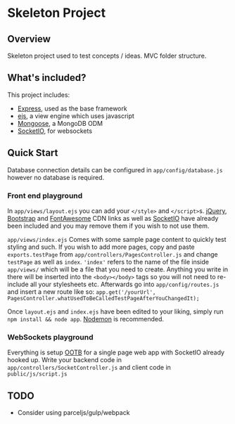 # Skeleton Project

## Overview

Skeleton project used to test concepts / ideas.  MVC folder structure.

## What's included?

This project includes:
* [Express](https://expressjs.com), used as the base framework
* [ejs](http://ejs.co/), a view engine which uses javascript
* [Mongoose](http://mongoosejs.com/), a MongoDB ODM
* [SocketIO](https://socket.io), for websockets

## Quick Start

Database connection details can be configured in `app/config/database.js` however no database is required.

### Front end playground

In `app/views/layout.ejs` you can add your `</style>` and `</script>`s.  [jQuery](https://jquery.com), [Bootstrap](https://v4-alpha.getbootstrap.com) and [FontAwesome](http://fontawesome.io) CDN links as well as [SocketIO](https://socket.io/docs/client-api/) have already been included and you may remove them if you wish to not use them.

`app/views/index.ejs` Comes with some sample page content to quickly test styling and such.  If you wish to add more pages, copy and paste `exports.testPage` from `app/controllers/PagesController.js` and change `testPage` as well as `index`.  `'index'` refers to the name of the file inside `app/views/` which will be a file that you need to create.  Anything you write in there will be inserted into the `<body></body>` tags so you will not need to re-include all your stylesheets etc.  Afterwards go into `app/config/routes.js` and insert a new route like so: `app.get('/yourUrl', PagesController.whatUsedToBeCalledTestPageAfterYouChangedIt);`

Once `layout.ejs` and `index.ejs` have been edited to your liking, simply run `npm install && node app`.  [Nodemon](https://nodemon.io) is recommended.

### WebSockets playground

Everything is setup [OOTB](http://lmgtfy.com/?q=Out+of+the+box) for a single page web app with SocketIO already hooked up.  Write your backend code in `app/controllers/SocketController.js` and client code in `public/js/script.js`

## TODO

* Consider using parceljs/gulp/webpack
